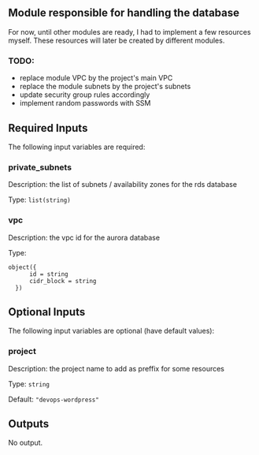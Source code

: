 ## Module responsible for handling the database

For now, until other modules are ready, I had to implement a few resources myself. These resources will later be created by different modules.

### TODO:

- replace module VPC by the project's main VPC
- replace the module subnets by the project's subnets
- update security group rules accordingly
- implement random passwords with SSM

## Required Inputs

The following input variables are required:

### private\_subnets

Description: the list of subnets / availability zones for the rds database

Type: `list(string)`

### vpc

Description: the vpc id for the aurora database

Type:

```hcl
object({
      id = string
      cidr_block = string
  })
```

## Optional Inputs

The following input variables are optional (have default values):

### project

Description: the project name to add as preffix for some resources

Type: `string`

Default: `"devops-wordpress"`

## Outputs

No output.

